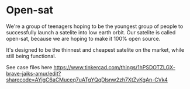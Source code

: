 # Open-sat
We're a group of teenagers hoping to be the youngest group of people to successfully launch a satelite into low earth orbit. Our satelite is called open-sat, because we are hoping to make it 100% open source.

It's designed to be the thinnest and cheapest satelite on the market, while still being functional.

See case files here https://www.tinkercad.com/things/1hPSDOTZLGX-brave-jaiks-amur/edit?sharecode=AYigC6aCMuceq7uATgYQqDlsnw2zh7XtZvKgAn-CVk4
